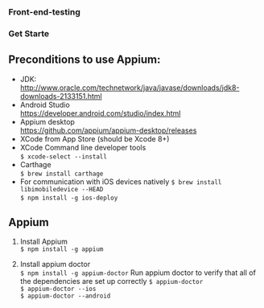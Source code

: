 ### Front-end-testing

### Get Starte
##  Preconditions to use Appium:
- JDK:  
http://www.oracle.com/technetwork/java/javase/downloads/jdk8-downloads-2133151.html  
- Android Studio  
https://developer.android.com/studio/index.html  
- Appium desktop  
https://github.com/appium/appium-desktop/releases  
- XCode from App Store (should be Xcode 8+)   
- XCode Command line developer tools  
`$ xcode-select --install`  
- Carthage   
`$ brew install carthage`  
- For communication with iOS devices natively
`$ brew install libimobiledevice --HEAD`  
`$ npm install -g ios-deploy`  

## Appium
1. Install Appium  
`$ npm install -g appium`
  
2. Install appium doctor  
`$ npm install -g appium-doctor`
Run appium doctor to verify that all of the dependencies are set up correctly
`$ appium-doctor`  
`$ appium-doctor --ios`  
`$ appium-doctor --android`  

